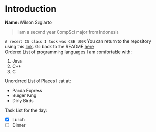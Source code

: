 # Introduction   
**Name:** Wilson Sugiarto  
> I am a second year CompSci major from Indonesia

` A recent CS class I took was CSE 100R `
You can return to the repository using this [link](https://github.com/wsugiarto/CSE110-Project).
Go back to the README [here](./README.md)  
Ordered List of programming languages I am comfortable with:
1. Java
2. C++
3. C

Unordered List of Places I eat at:
- Panda Express
- Burger King
- Dirty Birds

Task List for the day:
- [x] Lunch
- [ ] Dinner
